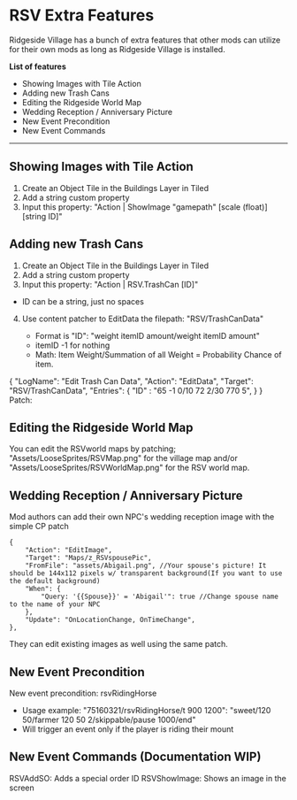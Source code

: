 # RSV Extra Features
Ridgeside Village has a bunch of extra features that other mods can utilize for their own mods as long as Ridgeside Village is installed.

**List of features**
* Showing Images with Tile Action
* Adding new Trash Cans
* Editing the Ridgeside World Map
* Wedding Reception / Anniversary Picture
* New Event Precondition
* New Event Commands

***


## Showing Images with Tile Action

1. Create an Object Tile in the Buildings Layer in Tiled
2. Add a string custom property
3. Input this property: "Action | ShowImage "gamepath" [scale (float)] [string ID]"

## Adding new Trash Cans

1. Create an Object Tile in the Buildings Layer in Tiled
2. Add a string custom property
3. Input this property: "Action | RSV.TrashCan [ID]"
 * ID can be a string, just no spaces
4. Use content patcher to EditData the filepath: "RSV/TrashCanData"
    
    * Format is "ID": "weight itemID amount/weight itemID amount"
    * itemID -1 for nothing
    * Math: Item Weight/Summation of all Weight = Probability Chance of item.
<expandedPatch>
    <patch>
    {
        "LogName": "Edit Trash Can Data",
        "Action": "EditData",
        "Target": "RSV/TrashCanData",
        "Entries": {
            "ID" : "65 -1 0/10 72 2/30 770 5",
        }
    }
    </patch>
</expandedPatch>
Patch:
    

## Editing the Ridgeside World Map

You can edit the RSVworld maps by patching;
"Assets/LooseSprites/RSVMap.png" for the village map and/or
"Assets/LooseSprites/RSVWorldMap.png" for the RSV world map.

## Wedding Reception / Anniversary Picture

Mod authors can add their own NPC's wedding reception image with the simple CP patch

    {
        "Action": "EditImage",
        "Target": "Maps/z_RSVspousePic",
        "FromFile": "assets/Abigail.png", //Your spouse's picture! It should be 144x112 pixels w/ transparent background(If you want to use the default background)
        "When": {
            "Query: '{{Spouse}}' = 'Abigail'": true //Change spouse name to the name of your NPC
        },
        "Update": "OnLocationChange, OnTimeChange",
    },

They can edit existing images as well using the same patch.

## New Event Precondition

New event precondition: rsvRidingHorse
* Usage example: "75160321/rsvRidingHorse/t 900 1200": "sweet/120 50/farmer 120 50 2/skippable/pause 1000/end"
* Will trigger an event only if the player is riding their mount

## New Event Commands (Documentation WIP)

RSVAddSO: Adds a special order ID
RSVShowImage: Shows an image in the screen